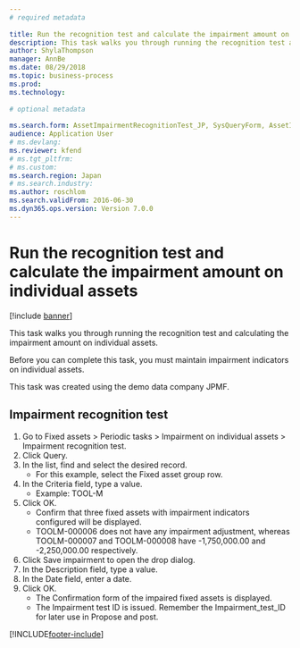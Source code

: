 ```yaml
--- 
# required metadata 
 
title: Run the recognition test and calculate the impairment amount on individual assets
description: This task walks you through running the recognition test and calculating the impairment amount on individual assets. 
author: ShylaThompson
manager: AnnBe 
ms.date: 08/29/2018
ms.topic: business-process 
ms.prod:  
ms.technology:  
 
# optional metadata 
 
ms.search.form: AssetImpairmentRecognitionTest_JP, SysQueryForm, AssetImpairmentCreateTest_JP, AssetImpairmentRecognitionTestResult_JP   
audience: Application User 
# ms.devlang:  
ms.reviewer: kfend
# ms.tgt_pltfrm:  
# ms.custom:  
ms.search.region: Japan
# ms.search.industry: 
ms.author: roschlom
ms.search.validFrom: 2016-06-30 
ms.dyn365.ops.version: Version 7.0.0 
---
```

# Run the recognition test and calculate the impairment amount on individual assets

[!include [banner](../../includes/banner.md)]

This task walks you through running the recognition test and calculating the impairment amount on individual assets.



Before you can complete this task, you must maintain impairment indicators on individual assets.



This task was created using the demo data company JPMF.


## Impairment recognition test
1. Go to Fixed assets > Periodic tasks > Impairment on individual assets > Impairment recognition test.
2. Click Query.
3. In the list, find and select the desired record.
    * For this example, select the Fixed asset group row.  
4. In the Criteria field, type a value.
    * Example: TOOL-M  
5. Click OK.
    * Confirm that three fixed assets with impairment indicators configured will be displayed.  
    * TOOLM-000006 does not have any impairment adjustment, whereas TOOLM-000007 and TOOLM-000008 have -1,750,000.00 and -2,250,000.00 respectively.  
6. Click Save impairment to open the drop dialog.
7. In the Description field, type a value.
8. In the Date field, enter a date.
9. Click OK.
    * The Confirmation form of the impaired fixed assets is displayed.  
    * The Impairment test ID is issued.     Remember the Impairment_test_ID for later use in Propose and post.   



[!INCLUDE[footer-include](../../../includes/footer-banner.md)]
